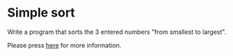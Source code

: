 # Simple sort 

Write a program that sorts the 3 entered numbers "from smallest to largest".

Please press [here](https://academy.patika.dev/tr/courses/java101/pratik-sayi-siralama) for more information.